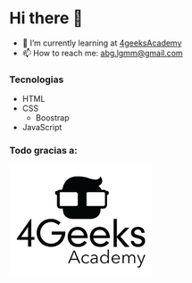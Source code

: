 # Hi there 👋

- 🌱 I’m currently learning at [4geeksAcademy](https://4geeks.com)
- 📫 How to reach me: abg.lgmm@gmail.com

### Tecnologias

- HTML
- CSS
  - Boostrap
- JavaScript

  
### Todo gracias a:
<img src="image/4geeksLogo.png" alt="Logo de 4geeks">

